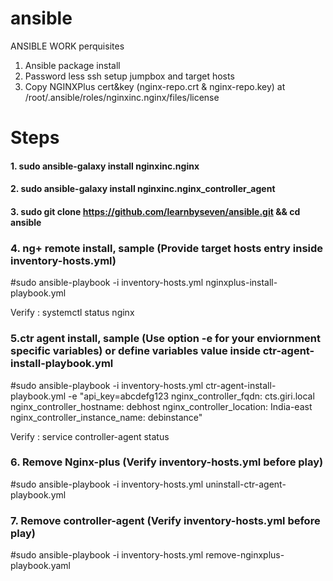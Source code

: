 # ansible
ANSIBLE WORK
perquisites
1. Ansible package install
2. Password less ssh setup jumpbox and target hosts 
3. Copy NGINXPlus cert&key (nginx-repo.crt & nginx-repo.key) at /root/.ansible/roles/nginxinc.nginx/files/license
# Steps
#### 1. sudo ansible-galaxy install nginxinc.nginx
#### 2. sudo ansible-galaxy install nginxinc.nginx_controller_agent
#### 3. sudo git clone https://github.com/learnbyseven/ansible.git && cd ansible 

### 4. ng+ remote install, sample (Provide target hosts entry inside inventory-hosts.yml)
#sudo ansible-playbook -i inventory-hosts.yml nginxplus-install-playbook.yml

Verify : systemctl status nginx

### 5.ctr agent install, sample (Use option -e for your enviornment specific variables) or define variables value inside ctr-agent-install-playbook.yml
#sudo ansible-playbook -i inventory-hosts.yml ctr-agent-install-playbook.yml -e "api_key=abcdefg123 nginx_controller_fqdn: cts.giri.local nginx_controller_hostname: debhost nginx_controller_location: India-east nginx_controller_instance_name: debinstance"

Verify : service controller-agent status

### 6. Remove Nginx-plus (Verify inventory-hosts.yml before play)
#sudo ansible-playbook -i inventory-hosts.yml uninstall-ctr-agent-playbook.yml
### 7. Remove controller-agent (Verify inventory-hosts.yml before play)
#sudo ansible-playbook -i inventory-hosts.yml remove-nginxplus-playbook.yaml

